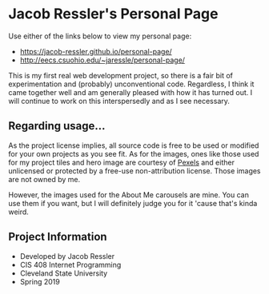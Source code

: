 # Jacob Ressler's Personal Page

Use either of the links below to view my personal page:

- https://jacob-ressler.github.io/personal-page/
- http://eecs.csuohio.edu/~jaressle/personal-page/

This is my first real web development project, so there is a fair bit of experimentation and (probably) unconventional code. Regardless, I think it came together well and am generally pleased with how it has turned out. I will continue to work on this interspersedly and as I see necessary.

## Regarding usage...

As the project license implies, all source code is free to be used or modified for your own projects as you see fit. As for the images, ones like those used for my project tiles and hero image are courtesy of [Pexels](https://www.pexels.com/) and either unlicensed or protected by a free-use non-attribution license. Those images are not owned by me. 

However, the images used for the About Me carousels are mine. You can use them if you want, but I will definitely judge you for it 'cause that's kinda weird.

## Project Information

- Developed by Jacob Ressler
- CIS 408 Internet Programming
- Cleveland State University
- Spring 2019
